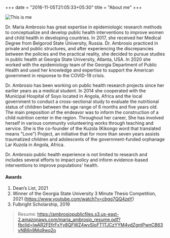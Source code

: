 +++
date = "2016-11-05T21:05:33+05:30"
title = "About me"
+++

![This is me][1]

Dr. Maria Ambrosio has great expertise in epidemiologic research methods to conceptualize and develop public health interventions to improve women and child health in developing countries. In 2017, she received her Medical Degree from Belgorod State University, Russia. Dr. Ambrosio practiced in private and public structures, and after experiencing the discrepancies between the policies and the practical reality, she decided to pursue studies in public health at Georgia State University, Atlanta, USA. In 2020 she worked with the epidemiology team of the Georgia Department of Public Health and used her knowledge and expertise to support the American government in response to the COVID-19 crisis. 

Dr. Ambrosio has been working on public health research projects since her earlier years as a medical student. In 2014 she cooperated with the Municipal Hospital of Soyo located in Angola, Africa and the local government to conduct a cross-sectional study to evaluate the nutritional status of children between the age range of 6 months and five years old. The main preposition of the endeavor was to inform the construction of a child nutrition center in the region. Throughout her career, She has involved herself in various community volunteering works through teaching and service. She is the co-founder of the Kuzola (Kikongo word that translated means "Love") Project, an initiative that for more than seven years assists traumatized children and adolescents of the government-funded orphanage Lar Kuzola in Angola, Africa. 

Dr. Ambrosio public health experience is not limited to research and includes several efforts to impact policy and inform evidence-based interventions to improve populations' health. 


#### Awards
1. Dean’s List, 2021
2. Winner of the Georgia State University 3 Minute Thesis Competition, 2021 (https://www.youtube.com/watch?v=cbgg7QQ4zeY)
3. Fulbright Scholarship, 2019

> Resume: 
https://ambrosiopublicfiles.s3.us-east-2.amazonaws.com/maria_ambrosio_resume.pdf?fbclid=IwAR2FEfrFxYy8QFWZ4wvSloFT1TJCzYYM4vdZgntPwnCB63vNB6n9Mq9wq2o




[1]: /img/Profile.jpg

